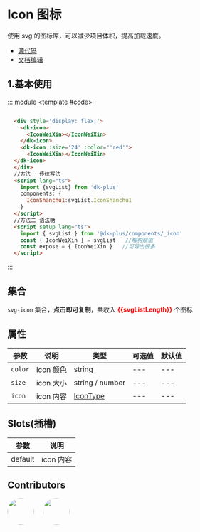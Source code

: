 # Icon 图标

使用 svg 的图标库，可以减少项目体积，提高加载速度。

- [源代码](https://github.com/dk-plus-ui/dk-ui/tree/master/packages/components/dkicon)
- [文档编辑](https://github.com/dk-plus-ui/dk-ui/blob/master/docs/components/icon.md)

## 1.基本使用

::: module
 <template #code>
   <div style='display: flex;'>
      <dk-icon>
        <IconWeiXin></IconWeiXin>
      </dk-icon>
      <dk-icon :size='24' :color="'red'">
        <IconWeiXin></IconWeiXin>
      </dk-icon>
    </div>
 </template>

```html
  <div style='display: flex;'>
    <dk-icon>
      <IconWeiXin></IconWeiXin>
    </dk-icon>
    <dk-icon :size='24' :color="'red'">
      <IconWeiXin></IconWeiXin>
  </dk-icon>
  </div>
  //方法一 传统写法
  <script lang="ts">
    import {svgList} from 'dk-plus'
    components: {
      IconShanchu1:svgList.IconShanchu1
    }
  </script>
  //方法二 语法糖
  <script setup lang="ts">
    import { svgList } from '@dk-plus/components/_icon'
    const { IconWeiXin } = svgList   //解构赋值
    const expose = { IconWeiXin }   //可导出很多
  </script>
```

:::

## 集合

`svg-icon` 集合，**点击即可复制**，共收入 <span style="color: red;font-weight: bold;">{{svgListLength}}</span> 个图标

<iconDom></iconDom>

## 属性

| 参数 | 说明 | 类型 | 可选值 | 默认值 |
| --- | --- | --- | --- | --- |
| `color` | icon 颜色 | string | --- | --- |
| `size` | icon 大小 | string / number | --- | --- |
| `icon` | icon 内容 | <a href='/components/icon.html#_1-基本使用'>IconType</a> | --- | --- |

## Slots(插槽)

| 参数 | 说明 |
| --- | --- |
| default | icon 内容 |

## Contributors

<div style='display: flex;'>
  <a href="https://github.com/dk-plus-ui" target="_blank">
    <img style='width:60px;height:60px;border-radius: 50%;' src="https://avatars.githubusercontent.com/u/88755587?v=4" />
  </a>
  <a href="https://github.com/dk-plus-ui" target="_blank" style='margin-left:20px;'>
    <img style='width:60px;height:60px;border-radius: 50%;' src="https://avatars.githubusercontent.com/u/117073291?s=64&v=4">
  </a>
</div>

<script setup lang="ts">
  import iconDom from './vueDome/icon/index.vue'
  import { svgList } from '@dk-plus/components/_icon'
  const { IconWeiXin } = svgList
  const svgListLength=Object.keys(svgList).length
  const expose = { IconWeiXin }
</script>
